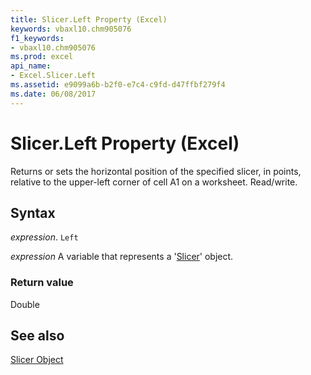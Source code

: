 ```yaml
---
title: Slicer.Left Property (Excel)
keywords: vbaxl10.chm905076
f1_keywords:
- vbaxl10.chm905076
ms.prod: excel
api_name:
- Excel.Slicer.Left
ms.assetid: e9099a6b-b2f0-e7c4-c9fd-d47ffbf279f4
ms.date: 06/08/2017
---
```



# Slicer.Left Property (Excel)

Returns or sets the horizontal position of the specified slicer, in points, relative to the upper-left corner of cell A1 on a worksheet. Read/write.


## Syntax

 _expression_. `Left`

 _expression_ A variable that represents a '[Slicer](Excel.Slicer.md)' object.


### Return value

Double


## See also


[Slicer Object](Excel.Slicer.md)

